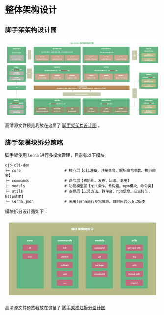 # 整体架构设计

## 脚手架架构设计图

![脚手架架构设计图](../../docs/.vuepress/public/images/cjp-cli-dev-framework.png)

高清源文件预览我放在这里了 [脚手架架构设计图](https://www.processon.com/view/link/5dba770fe4b09df5518a44b0) 。

## 脚手架模块拆分策略

脚手架使用 `lerna` 进行多模块管理，目前有以下模块。

```
cjp-cli-dev
├─ core                    # 核心层【cli准备、注册命令、解析命令参数、执行命令】
├─ commands                # 命令层【初始化、发布、回滚、复用】
├─ models                  # 功能模型层【git操作、云构建、npm模块、命令类】
├─ utils                   # 支撑层【工具方法、跨平台、npm信息、日志打印、http请求】
└─ lerna.json              # 采用lerna进行多包管理，目前用的6.6.2版本
```

模块拆分设计图如下：

![脚手架模块拆分](../../docs/.vuepress/public/images/cli-module-split.png)

高清源文件预览我放在这里了 [脚手架模块拆分设计图](https://www.processon.com/view/link/673e936833c4f837485ff5da)
